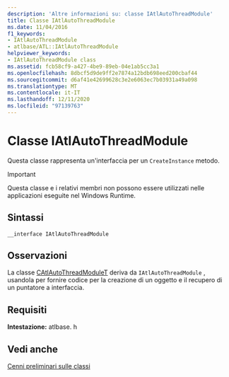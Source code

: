 ```yaml
---
description: 'Altre informazioni su: classe IAtlAutoThreadModule'
title: Classe IAtlAutoThreadModule
ms.date: 11/04/2016
f1_keywords:
- IAtlAutoThreadModule
- atlbase/ATL::IAtlAutoThreadModule
helpviewer_keywords:
- IAtlAutoThreadModule class
ms.assetid: fcb58cf9-a427-4be9-89eb-04e1ab5cc3a1
ms.openlocfilehash: 8dbcf5d9de9ff2e7874a12bdb698eed200cbaf44
ms.sourcegitcommit: d6af41e42699628c3e2e6063ec7b03931a49a098
ms.translationtype: MT
ms.contentlocale: it-IT
ms.lasthandoff: 12/11/2020
ms.locfileid: "97139763"
---
```

# <a name="iatlautothreadmodule-class"></a>Classe IAtlAutoThreadModule

Questa classe rappresenta un'interfaccia per un `CreateInstance` metodo.

> [!IMPORTANT]
> Questa classe e i relativi membri non possono essere utilizzati nelle applicazioni eseguite nel Windows Runtime.

## <a name="syntax"></a>Sintassi

```
__interface IAtlAutoThreadModule
```

## <a name="remarks"></a>Osservazioni

La classe [CAtlAutoThreadModuleT](../../atl/reference/catlautothreadmodulet-class.md) deriva da `IAtlAutoThreadModule` , usandola per fornire codice per la creazione di un oggetto e il recupero di un puntatore a interfaccia.

## <a name="requirements"></a>Requisiti

**Intestazione:** atlbase. h

## <a name="see-also"></a>Vedi anche

[Cenni preliminari sulle classi](../../atl/atl-class-overview.md)
